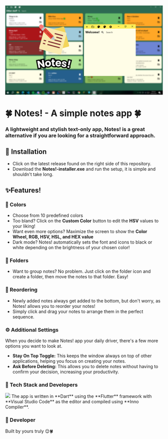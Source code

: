 ![Header](./Notes!-Banner.png)

# 🍀 Notes! - A simple notes app 🍀

### A lightweight and stylish **text-only** app, Notes! is a great alternative if you are looking for a straightforward approach.

## 💾 Installation
- Click on the latest release found on the right side of this repository.
- Download the **Notes!-installer.exe** and run the setup, it is simple and shouldn't take long.

## ✨Features!

### 🎨 Colors
- Choose from 10 predefined colors
- Too bland? Click on the **Custom Color** button to edit the **HSV** values to your liking!
- Want even more options? Maximize the screen to show the **Color Wheel, RGB, HSV, HSL, and HEX value**
- Dark mode? Notes! automatically sets the font and icons to black or white depending on the brightness of your chosen color!

### 📂 Folders
- Want to group notes? No problem. Just click on the folder icon and create a folder, then move the notes to that folder. Easy!

### 🔄 Reordering
- Newly added notes always get added to the bottom, but don't worry, as Notes! allows you to reorder your notes!
- Simply click and drag your notes to arrange them in the perfect sequence.
  
### ⚙️ Additional Settings
When you decide to make Notes! app your daily driver, there's a few more options you want to look at.
- **Stay On Top Toggle:** This keeps the window always on top of other applications, helping you focus on creating your notes.
- **Ask Before Deleting:** This allows you to delete notes without having to confirm your decision, increasing your productivity.

### 🚀 Tech Stack and Developers
<img src="https://skillicons.dev/icons?i=dart,flutter,vscode" />
The app is written in **Dart** using the **Flutter** framework with **Visual Studio Code** as the editor and compiled using **Inno Compiler**.

### 💪 Developer
Built by yours truly 😌🍀

